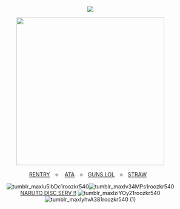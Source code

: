 <div align="center">


![](https://komarev.com/ghpvc/?username=OBITO-UCHlHA&color=745075&label=🍥&style=plastic)


<p align="center"> <img width="390" src="https://github.com/user-attachments/assets/3ec096f5-7cbf-4530-9d41-d96489842e85"/>



[RENTRY](https://rentry.co/obitouchiha)ㅤ⟡
ㅤ[ATA](https://obito.atabook.org/)ㅤ⟡ㅤ[GUNS.LOL](https://guns.lol/derealization)ㅤ⟡ㅤ[STRAW](https://obirin.straw.page/)ㅤ

![tumblr_maxlu5IbDc1roozkr540](https://github.com/user-attachments/assets/366869f4-32f4-434b-8c0e-c191e20cc441)![tumblr_maxlv34MPs1roozkr540](https://github.com/user-attachments/assets/af9f9614-be77-427a-b13b-e5f59662667e)
[NARUTO DISC SERV !!](https://discord.gg/Py4p4RvDqH) ![tumblr_maxlziYOy21roozkr540](https://github.com/user-attachments/assets/522f7249-d5e7-440b-bea6-56e26f0d7a93)![tumblr_maxlyhvA381roozkr540 (1)](https://github.com/user-attachments/assets/d246e3bc-a4ca-447e-a16f-d491cf598d1e)



